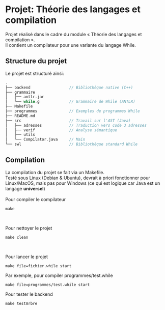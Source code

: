 # Projet: Théorie des langages et compilation
Projet réalisé dans le cadre du module « Théorie des langages et compilation ».<br>
Il contient un compilateur pour une variante du langage While.

## Structure du projet
Le projet est structuré ainsi:
```c
.
├── backend                 // Bibliothèque native (C++)
├── grammaire               
│   ├── antlr.jar
│   └── while.g             // Grammaire de While (ANTLR)
├── Makefile
├── programmes              // Exemples de programmes While
├── README.md
├── src                     // Travail sur l'AST (Java)
│   ├── adresses            // Traduction vers code 3 adresses
│   ├── verif               // Analyse sémantique
│   ├── utils
│   └── Compilator.java     // Main
└── swl                     // Bibliothèque standard While
```

## Compilation
La compilation du projet se fait via un Makefile.<br>
Testé sous Linux (Debian & Ubuntu), devrait à priori fonctionner pour Linux/MacOS, mais pas pour Windows (ce qui est logique car Java est un langage **universel**)<br><br>
Pour compiler le compilateur
```
make
```

<br>

Pour nettoyer le projet
```
make clean
```

<br>

Pour lancer le projet
```
make file=fichier.while start
```
Par exemple, pour compiler programmes/test.while
```
make file=programmes/test.while start
```
Pour tester le backend
```
make testArbre
```
